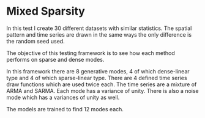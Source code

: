 # Mixed Sparsity 

In this test I create 30 different datasets with similar statistics. The spatial pattern and time series are drawn in the same ways the only difference is the random seed used. 

The objective of this testing framework is to see how each method performs on sparse and dense modes. 

In this framework there are 8 generative modes, 4 of which dense-linear type and 4 of which sparse-linear type. There are 4 defined time series draw functions which are used twice each. The time series are a mixture of ARMA and SARMA. Each mode has a variance of unity. There is also a noise mode which has a variances of unity as well.

The models are trained to find 12 modes each.